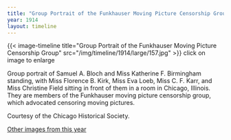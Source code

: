 ```yaml
---
title: "Group Portrait of the Funkhauser Moving Picture Censorship Group"
year: 1914
layout: timeline
---
```


{{< image-timeline title="Group Portrait of the Funkhauser Moving Picture Censorship Group" src="/img/timeline/1914/large/157.jpg" >}}
click on image to enlarge

Group portrait of Samuel A. Bloch and Miss Katherine F. Birmingham standing, with Miss Florence B. Kirk, Miss Eva Loeb, Miss C. F. Karr, and Miss Christine Field sitting in front of them in a room in Chicago, Illinois. They are members of the Funkhauser moving picture censorship group, which advocated censoring moving pictures. 

Courtesy of the Chicago Historical Society.

[Other images from this year](/historical/timeline/1914)